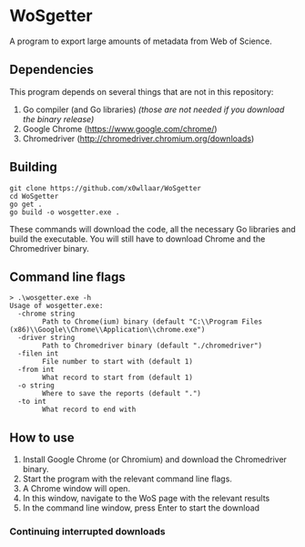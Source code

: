 
# WoSgetter

A program to export large amounts of metadata from Web of Science.

## Dependencies

This program depends on several things that are not in this repository:
1. Go compiler (and Go libraries) *(those are not needed if you download the binary release)*
2. Google Chrome (https://www.google.com/chrome/)
3. Chromedriver (http://chromedriver.chromium.org/downloads)

## Building

    git clone https://github.com/x0wllaar/WoSgetter
    cd WoSgetter
    go get .
    go build -o wosgetter.exe .

These commands will download the code, all the necessary Go libraries and build the executable. You will still have to download Chrome and the Chromedriver binary.

## Command line flags

    > .\wosgetter.exe -h
    Usage of wosgetter.exe:
      -chrome string
            Path to Chrome(ium) binary (default "C:\\Program Files (x86)\\Google\\Chrome\\Application\\chrome.exe")
      -driver string
            Path to Chromedriver binary (default "./chromedriver")
      -filen int
            File number to start with (default 1)
      -from int
            What record to start from (default 1)
      -o string
            Where to save the reports (default ".")
      -to int
            What record to end with

## How to use

1. Install Google Chrome (or Chromium) and download the Chromedriver binary. 
2. Start the program with the relevant command line flags. 
3. A Chrome window will open.
4. In this window, navigate to the WoS page with the relevant results
5. In the command line window, press Enter to start the download

### Continuing interrupted downloads